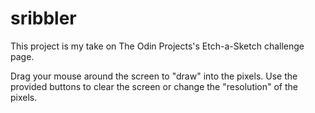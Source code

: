# sribbler

This project is my take on The Odin Projects's Etch-a-Sketch challenge page.

Drag your mouse around the screen to "draw" into the pixels. Use the provided buttons
to clear the screen or change the "resolution" of the pixels.
